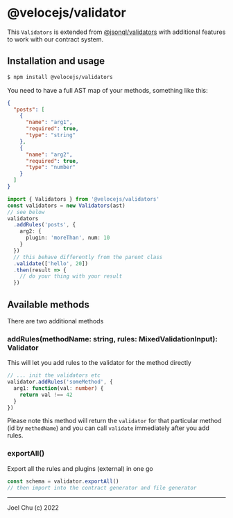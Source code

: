 # @velocejs/validator

This `Validators` is extended from [@jsonql/validators](https://www.npmjs.com/package/@jsonql/validators) with additional features to work with our contract system.

## Installation and usage

```sh
$ npm install @velocejs/validators
```

You need to have a full AST map of your methods, something like this:

```json
{
  "posts": [
    {
      "name": "arg1",
      "required": true,
      "type": "string"
    },
    {
      "name": "arg2",
      "required": true,
      "type": "number"
    }
  ]
}
```

```ts
import { Validators } from '@velocejs/validators'
const validators = new Validators(ast)
// see below
validators
  .addRules('posts', {
    arg2: {
      plugin: 'moreThan', num: 10
    }
  })
  // this behave differently from the parent class
  .validate(['hello', 20])
  .then(result => {
    // do your thing with your result
  })

```

## Available methods

There are two additional methods

### addRules(methodName: string, rules: MixedValidationInput): Validator

This will let you add rules to the validator for the method directly

```ts
// ... init the validators etc
validator.addRules('someMethod', {
  arg1: function(val: number) {
    return val !== 42
  }
})
```

Please note this method will return the `validator` for that particular method (id by `methodName`)
and you can call `validate` immediately after you add rules.

### exportAll()

Export all the rules and plugins (external) in one go

```ts
const schema = validator.exportAll()
// then import into the contract generator and file generator
```

---

Joel Chu (c) 2022
